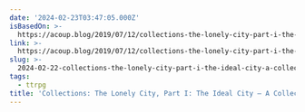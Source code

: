 ```yaml
---
date: '2024-02-23T03:47:05.000Z'
isBasedOn: >-
  https://acoup.blog/2019/07/12/collections-the-lonely-city-part-i-the-ideal-city/
link: >-
  https://acoup.blog/2019/07/12/collections-the-lonely-city-part-i-the-ideal-city/
slug: >-
  2024-02-22-collections-the-lonely-city-part-i-the-ideal-city-a-collection-of-unmi
tags:
  - ttrpg
title: 'Collections: The Lonely City, Part I: The Ideal City – A Collection of Unmi'
---
```


